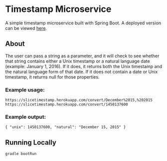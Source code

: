 # Timestamp Microservice

A simple timestamp microservice built with Spring Boot. A deployed version can be viewed
[here](https://slicetimestamp.herokuapp.com/).

## About
The user can pass a string as a parameter, and it will check to see whether that string contains either a Unix timestamp 
or a natural language date (example: January 1, 2016). If it does, it returns both the Unix timestamp and the natural 
language form of that date. If it does not contain a date or Unix timestamp, it returns null for those properties.

### Example usage:
```
https://slicetimestamp.herokuapp.com/convert/December%2015,%202015
https://slicetimestamp.herokuapp.com/convert/1450137600
```

### Example output:
```
{ "unix": 1450137600, "natural": "December 15, 2015" }
```

## Running Locally
```
gradle bootRun
```
